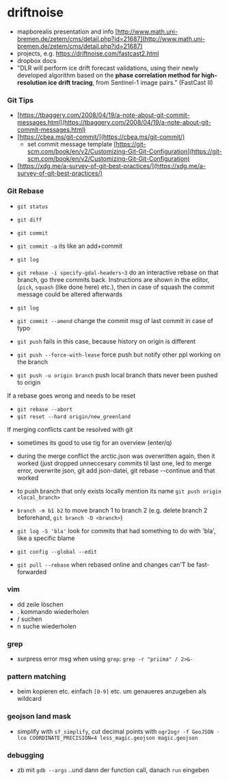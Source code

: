 # driftnoise

* mapborealis presentation and info [http://www.math.uni-bremen.de/zetem/cms/detail.php?id=21687](http://www.math.uni-bremen.de/zetem/cms/detail.php?id=21687)
* projects, e.g. https://driftnoise.com/fastcast2.html
* dropbox docs
* "DLR will perform ice drift forecast validations, using their newly developed algorithm based on the **phase correlation method for high-resolution ice drift tracing**, from Sentinel-1 image pairs." (FastCast II)

### Git Tips
* [https://tbaggery.com/2008/04/19/a-note-about-git-commit-messages.html](https://tbaggery.com/2008/04/19/a-note-about-git-commit-messages.html)
* [https://cbea.ms/git-commit/](https://cbea.ms/git-commit/)
    * set commit message template [https://git-scm.com/book/en/v2/Customizing-Git-Git-Configuration](https://git-scm.com/book/en/v2/Customizing-Git-Git-Configuration)
* [https://xdg.me/a-survey-of-git-best-practices/](https://xdg.me/a-survey-of-git-best-practices/)

### Git Rebase

* `git status`
* `git diff`
* `git commit`
* `git commit -a` its like an add+commit
* `git log`
* `git rebase -i specify-gdal-headers~3` do an interactive rebase on that branch, go three commits back. Instructions are shown in the editor, (`pick`, `squash` (like done here) etc.), then in case of squash the commit message could be altered afterwards
* `git log`
* `git commit --amend` change the commit msg of last commit in case of typo
* `git push` fails in this case, because history on origin is different
* `git push --force-with-lease` force push but notify other ppl working on the branch

* `git push -u origin branch` push local branch thats never been pushed to origin

If a rebase goes wrong and needs to be reset
* `git rebase --abort`
* `git reset --hard origin/new_greenland`

If merging conflicts cant be resolved with git
* sometimes its good to use tig for an overview (enter/q)
* during the merge conflict the arctic.json was overwritten again, then it worked (just dropped unneccesary commits til last one, led to merge error, overwrite json, git add json-datei, git rebase --continue and that worked

* to push branch that only exists locally mention its name `git push origin <local_branch>`

* `branch -m b1 b2` to move branch 1 to branch 2 (e.g. delete branch 2 beforehand, `git branch -D <branch>`)
* `git log -S 'bla'` look for commits that had something to do with 'bla', like a specific blame
* `git config --global --edit`

* `git pull --rebase` when rebased online and changes can'T be fast-forwarded

### vim

* dd zeile löschen
* . kommando wiederholen
* / suchen
* n suche wiederholen

### grep
* surpress error msg when using `grep`: `grep -r "priima" / 2>&-`

### pattern matching
* beim kopieren etc. einfach `[0-9]` etc. um genaueres anzugeben als wildcard

### geojson land mask
* simplify with `sf_simplify`, cut decimal points with `ogr2ogr -f GeoJSON -lco COORDINATE_PRECISION=4 less_magic.geojson magic.geojson`

### debugging
* zb mit `gdb --args` ..und dann der function call, danach `run` eingeben
